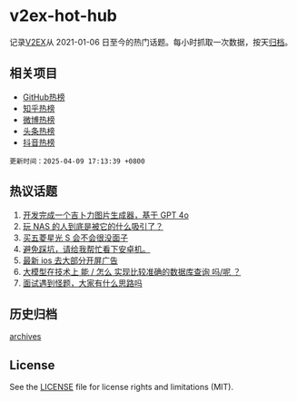 # v2ex-hot-hub

 记录[V2EX](https://www.v2ex.com/)从 2021-01-06 日至今的热门话题。每小时抓取一次数据，按天[归档](archives)。
 
 ## 相关项目

- [GitHub热榜](https://github.com/lonnyzhang423/github-hot-hub)
- [知乎热榜](https://github.com/lonnyzhang423/zhihu-hot-hub)
- [微博热榜](https://github.com/lonnyzhang423/weibo-hot-hub)
- [头条热榜](https://github.com/lonnyzhang423/toutiao-hot-hub)
- [抖音热榜](https://github.com/lonnyzhang423/douyin-hot-hub)


 `更新时间：2025-04-09 17:13:39 +0800`

## 热议话题

1. [开发完成一个吉卜力图片生成器，基于 GPT 4o](https://www.v2ex.com/t/1124154)
1. [玩 NAS 的人到底是被它的什么吸引了？](https://www.v2ex.com/t/1124033)
1. [买五菱星光 S 会不会很没面子](https://www.v2ex.com/t/1124229)
1. [避免踩坑，请给我帮忙看下安卓机。](https://www.v2ex.com/t/1124188)
1. [最新 ios 去大部分开屏广告](https://www.v2ex.com/t/1124220)
1. [大模型在技术上 能 / 怎么 实现比较准确的数据库查询 吗/呢 ？](https://www.v2ex.com/t/1124121)
1. [面试遇到怪题，大家有什么思路吗](https://www.v2ex.com/t/1124068)

## 历史归档

[archives](archives)

## License

See the [LICENSE](LICENSE) file for license rights and limitations (MIT).
